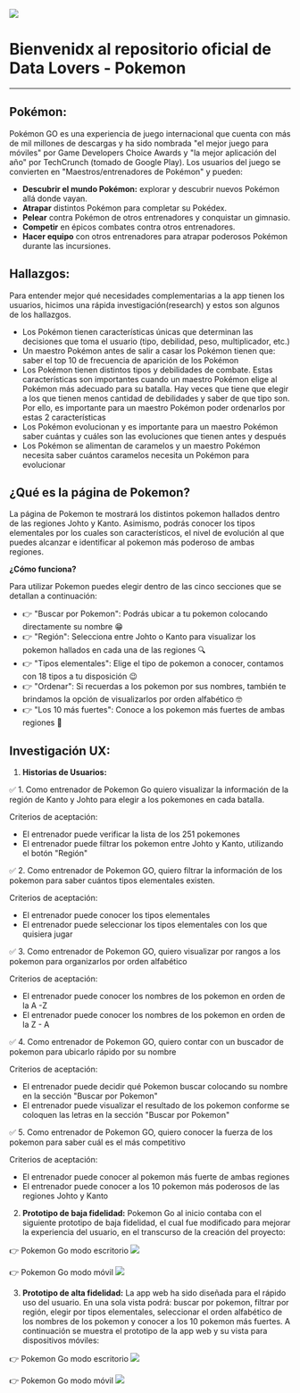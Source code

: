 ![](Imagenes/encabezado.png)

# Bienvenidx al repositorio oficial de Data Lovers - Pokemon
___

## Pokémon:

Pokémon GO es una experiencia de juego internacional que cuenta con más de mil millones de descargas y ha sido nombrada "el mejor juego para móviles" por Game Developers Choice Awards y "la mejor aplicación del año" por TechCrunch (tomado de Google Play). Los usuarios del juego se convierten en "Maestros/entrenadores de Pokémon" y pueden:

- **Descubrir el mundo Pokémon:** explorar y descubrir nuevos Pokémon allá donde vayan.
- **Atrapar** distintos Pokémon para completar su Pokédex.
- **Pelear** contra Pokémon de otros entrenadores y conquistar un gimnasio.
- **Competir** en épicos combates contra otros entrenadores.
- **Hacer equipo** con otros entrenadores para atrapar poderosos Pokémon durante las incursiones.

## Hallazgos:

Para entender mejor qué necesidades complementarias a la app tienen los usuarios, hicimos una rápida investigación(research) y estos son algunos de los hallazgos.

- Los Pokémon tienen características únicas que determinan las decisiones que toma el usuario (tipo, debilidad, peso, multiplicador, etc.)
- Un maestro Pokémon antes de salir a casar los Pokémon tienen que: saber el top 10 de frecuencia de aparición de los Pokémon
- Los Pokémon tienen distintos tipos y debilidades de combate. Estas características son importantes cuando un maestro Pokémon elige al Pokémon más adecuado para su batalla. Hay veces que tiene que elegir a los que tienen menos cantidad de debilidades y saber de que tipo son. Por ello, es importante para un maestro Pokémon poder ordenarlos por estas 2 características
- Los Pokémon evolucionan y es importante para un maestro Pokémon saber cuántas y cuáles son las evoluciones que tienen antes y después
- Los Pokémon se alimentan de caramelos y un maestro Pokémon necesita saber cuántos caramelos necesita un Pokémon para evolucionar

## ¿Qué es la página de Pokemon?

La página de Pokemon te mostrará los distintos pokemon hallados dentro de las regiones Johto y Kanto. Asimismo, podrás conocer los tipos elementales por los cuales son característicos, el nivel de evolución al que puedes alcanzar e identificar al pokemon más poderoso de ambas regiones.

**¿Cómo funciona?**

Para utilizar Pokemon puedes elegir dentro de las cinco secciones que se detallan a continuación:
- :point_right: "Buscar por Pokemon": Podrás ubicar a tu pokemon colocando directamente su nombre 😁
- :point_right: "Región": Selecciona entre Johto o Kanto para visualizar los pokemon hallados en cada una de las regiones 🔍
- :point_right: "Tipos elementales": Elige el tipo de pokemon a conocer, contamos con 18 tipos a tu disposición 😉
- :point_right: "Ordenar": Si recuerdas a los pokemon por sus nombres, también te brindamos la opción de visualizarlos por orden alfabético 🤓
- :point_right: "Los 10 más fuertes": Conoce a los pokemon más fuertes de ambas regiones 💪 

## Investigación UX:

1. **Historias de Usuarios:** 

✅ 1. Como entrenador de Pokemon Go quiero visualizar la información de la región de Kanto y Johto para elegir a los      pokemones en cada batalla.

Criterios de aceptación:
- El entrenador puede verificar la lista de los 251 pokemones
- El entrenador puede filtrar los pokemon entre Johto y Kanto, utilizando el botón "Región"

✅ 2. Como entrenador de Pokemon GO, quiero filtrar la información de los pokemon para saber cuántos tipos elementales existen.

Criterios de aceptación:
- El entrenador puede conocer los tipos elementales
- El entrenador puede seleccionar los tipos elementales con los que quisiera jugar

✅ 3. Como entrenador de Pokemon GO, quiero visualizar por rangos a los pokemon para organizarlos por orden alfabético

Criterios de aceptación:
- El entrenador puede conocer los nombres de los pokemon en orden de la A -Z
- El entrenador puede conocer los nombres de los pokemon en orden de la Z - A

✅ 4. Como entrenador de Pokemon GO, quiero contar con un buscador de pokemon para ubicarlo rápido por su nombre

Criterios de aceptación:
- El entrenador puede decidir qué Pokemon buscar colocando su nombre en la sección "Buscar por Pokemon"
- El entrenador puede visualizar el resultado de los pokemon conforme se coloquen las letras en la sección "Buscar por Pokemon"

✅ 5. Como entrenador de Pokemon GO, quiero conocer la fuerza de los pokemon para saber cuál es el más competitivo

Criterios de aceptación:
- El entrenador puede conocer al pokemon más fuerte de ambas regiones
- El entrenador puede conocer a los 10 pokemon más poderosos de las regiones Johto y Kanto

2. **Prototipo de baja fidelidad:**
Pokemon Go al inicio contaba con el siguiente prototipo de baja fidelidad, el cual fue modificado para mejorar la experiencia del usuario, en el transcurso de la creación del proyecto:

:point_right: Pokemon Go modo escritorio
![](Imagenes/escritoriobf.PNG)

:point_right: Pokemon Go modo móvil
![](Imagenes/movilbf.png)

3. **Prototipo de alta fidelidad:**
La app web ha sido diseñada para el rápido uso del usuario. En una sola vista podrá: buscar por pokemon, filtrar por región, elegir por tipos elementales, seleccionar el orden alfabético de los nombres de los pokemon y conocer a los 10 pokemon más fuertes. A continuación se muestra el prototipo de la app web y su vista para dispositivos móviles:

:point_right: Pokemon Go modo escritorio
![](Imagenes/altaF.png)

:point_right: Pokemon Go modo móvil
![](Imagenes/movil.png)